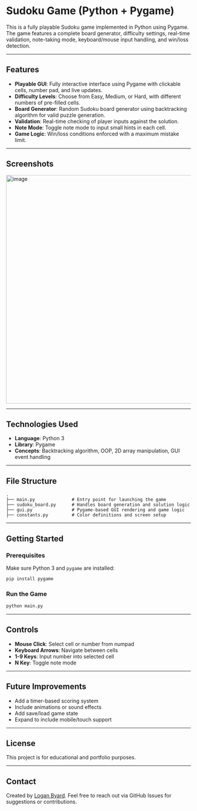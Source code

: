 # Sudoku Game (Python + Pygame)

This is a fully playable Sudoku game implemented in Python using Pygame. The game features a complete board generator, difficulty settings, real-time validation, note-taking mode, keyboard/mouse input handling, and win/loss detection.

---

## Features

- **Playable GUI**: Fully interactive interface using Pygame with clickable cells, number pad, and live updates.
- **Difficulty Levels**: Choose from Easy, Medium, or Hard, with different numbers of pre-filled cells.
- **Board Generator**: Random Sudoku board generator using backtracking algorithm for valid puzzle generation.
- **Validation**: Real-time checking of player inputs against the solution.
- **Note Mode**: Toggle note mode to input small hints in each cell.
- **Game Logic**: Win/loss conditions enforced with a maximum mistake limit.

---

## Screenshots

<img width="792" height="623" alt="image" src="https://github.com/user-attachments/assets/d86ba1aa-46e0-4e61-9d1e-427cf4cb8dd0" />


---

## Technologies Used

- **Language**: Python 3
- **Library**: Pygame
- **Concepts**: Backtracking algorithm, OOP, 2D array manipulation, GUI event handling

---

## File Structure

```
.
├── main.py              # Entry point for launching the game
├── sudoku_board.py      # Handles board generation and solution logic
├── gui.py               # Pygame-based GUI rendering and game logic
├── constants.py         # Color definitions and screen setup
```

---

## Getting Started

### Prerequisites

Make sure Python 3 and `pygame` are installed:

```bash
pip install pygame
```

### Run the Game

```bash
python main.py
```

---

## Controls

- **Mouse Click**: Select cell or number from numpad
- **Keyboard Arrows**: Navigate between cells
- **1-9 Keys**: Input number into selected cell
- **N Key**: Toggle note mode

---

## Future Improvements

- Add a timer-based scoring system
- Include animations or sound effects
- Add save/load game state
- Expand to include mobile/touch support

---

## License

This project is for educational and portfolio purposes.

---

## Contact

Created by [Logan Byard](https://github.com/LoganByard). Feel free to reach out via GitHub Issues for suggestions or contributions.
